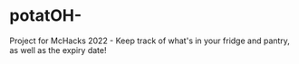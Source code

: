 # potatOH-
Project for McHacks 2022 - Keep track of what's in your fridge and pantry, as well as the expiry date!

